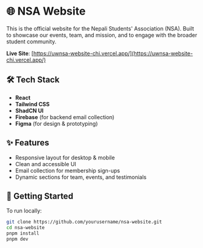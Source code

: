 # 🌐 NSA Website

This is the official website for the Nepali Students' Association (NSA). Built to showcase our events, team, and mission, and to engage with the broader student community.

**Live Site**: [https://uwnsa-website-chi.vercel.app/](https://uwnsa-website-chi.vercel.app/)

## 🛠️ Tech Stack

- **React**
- **Tailwind CSS**
- **ShadCN UI**
- **Firebase** (for backend email collection)
- **Figma** (for design & prototyping)

## ✨ Features

- Responsive layout for desktop & mobile
- Clean and accessible UI
- Email collection for membership sign-ups
- Dynamic sections for team, events, and testimonials

## 🚀 Getting Started

To run locally:

```bash
git clone https://github.com/yourusername/nsa-website.git
cd nsa-website
pnpm install
pnpm dev
